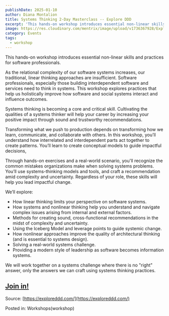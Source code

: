 ```yaml
---
publishDate: 2025-01-10
author: Diana Montalion
title: Systems Thinking 2-Day Masterclass -- Explore DDD
excerpt: 'This hands-on workshop introduces essential non-linear skills and practices for software professionals.'
image: https://res.cloudinary.com/mentrix/image/upload/v1736367928/ExploreDDD_ixqvr4.png
category: Events
tags:
  - workshop
---
```


This hands-on workshop introduces essential non-linear skills and practices for software professionals.

As the relational complexity of our software systems increases, our traditional, linear thinking approaches are insufficient. Software professionals, especially those building interdependent software and services need to think in systems. This workshop explores practices that help us holistically improve how software and social systems interact and influence outcomes.

Systems thinking is becoming a core and critical skill. Cultivating the qualities of a systems thinker will help your career by increasing your positive impact through sound and trustworthy recommendations.

Transforming what we push to production depends on transforming how we learn, communicate, and collaborate with others. In this workshop, you’ll understand how interrelated and interdependent parts act together to create patterns. You’ll learn to create conceptual models to guide impactful decisions,

Through hands-on exercises and a real-world scenario, you'll recognize the common mistakes organizations make when solving systems problems. You’ll use systems-thinking models and tools, and craft a recommendation amid complexity and uncertainty. Regardless of your role, these skills will help you lead impactful change.

We’ll explore:

- How linear thinking limits your perspective on software systems.
- How systems and nonlinear thinking help you understand and navigate complex issues arising from internal and external factors.
- Methods for creating sound, cross-functional recommendations in the midst of complexity and uncertainty.
- Using the Iceberg Model and leverage points to guide systemic change.
- How nonlinear approaches improve the quality of architectural thinking (and is essential to systems design).
- Solving a real-world systems challenge.
- Providing a modern style of leadership as software becomes information systems.

We will work together on a systems challenge where there is no "right" answer, only the answers we can craft using systems thinking practices.

## [Join in!](https://ti.to/EDDD/explore-ddd-2025)

Source: [https://exploreddd.com/](https://exploreddd.com/)

Posted in: Workshops(workshop)
